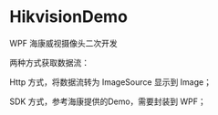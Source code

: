 # HikvisionDemo
WPF 海康威视摄像头二次开发

两种方式获取数据流：

Http 方式，将数据流转为 ImageSource 显示到 Image；

SDK 方式，参考海康提供的Demo，需要封装到 WPF；
